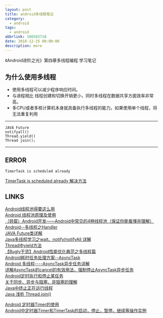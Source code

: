 ```yaml
---
layout: post
title: android多线程笔记
category: 
  - android
tags: 
  - android
abbrlink: 186583718
date: 2018-12-25 00:00:00
description: more
---
```


《Android进阶之光》第四章多线程编程 学习笔记

## 为什么使用多线程

- 使用多线程可以减少程序响应时间。
- 与进程相比 线程创建和切换开销更小，同时多线程在数据共享方面效率非常高。
- 多CPU或者多核计算机本身就具备执行多线程的能力。如果使用单个线程，将无法重复利用

---

	JAVA Future  
	notifyall()  
	Thread.yield()
	Thread join();

---
## ERROR

	TimerTask is scheduled already

[TimerTask is scheduled already 解决方法](https://blog.csdn.net/lishouyi710/article/details/53671014)  


## LINKS

[Android线程池得要这么用](https://www.jianshu.com/p/6c1b18723197)  
[Android 线程池原理及使用](https://www.jianshu.com/p/7b2da1d94b42)  
[（转载）Android开发——Android中常见的4种线程池（保证你能看懂并理解）](https://www.cnblogs.com/1925yiyi/p/9040605.html)  
[Android--多线程之Handler](https://www.cnblogs.com/shirley-1019/p/3557800.html)  
[JAVA Future类详解](https://blog.csdn.net/u014209205/article/details/80598209)  
[Java多线程学习之wait、notify/notifyAll 详解](http://www.cnblogs.com/moongeek/p/7631447.html)  
[Thread中yield方法](https://www.cnblogs.com/java-spring/p/8309931.html)  
[【Bugly干货】Android性能优化典范之多线程篇](http://www.cnblogs.com/bugly/p/5519510.html)  
[Android耗时任务处理方案--AsyncTask](https://blog.csdn.net/madahe/article/details/53043463)  
[Android 多线程----AsyncTask异步任务详解](https://www.cnblogs.com/smyhvae/p/3866570.html)  
[详解AsyncTask的cancel的有效用法，强制停止AsyncTask异步任务](https://www.aliyun.com/jiaocheng/39574.html)  
[Android定时执行和停止某任务](https://www.cnblogs.com/lanceblog/p/6600846.html)  
[关于同步、异步与阻塞、非阻塞的理解](https://www.cnblogs.com/Anker/p/5965654.html)  
[Java中终止正在运行线程](https://www.cnblogs.com/bosongokay/p/6832409.html?utm_source=itdadao&utm_medium=referral)  
[Java 浅析 Thread.join()](http://www.cnblogs.com/huangzejun/p/7908898.html)  

[Android 定时器Timer的使用](https://www.jianshu.com/p/dd5de8dbbe81)  
[Android中定时器Timer和TimerTask的启动，停止，暂停，继续等操作实例](https://blog.csdn.net/dj0379/article/details/50877746)  

